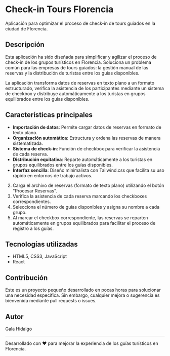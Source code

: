 # Check-in Tours Florencia

Aplicación para optimizar el proceso de check-in de tours guiados en la ciudad de Florencia.

## Descripción

Esta aplicación ha sido diseñada para simplificar y agilizar el proceso de check-in de los grupos turísticos en Florencia. Soluciona un problema común para las empresas de tours guiados: la gestión manual de las reservas y la distribución de turistas entre los guías disponibles. 

La aplicación transforma datos de reservas en texto plano a un formato estructurado, verifica la asistencia de los participantes mediante un sistema de checkbox y distribuye automáticamente a los turistas en grupos equilibrados entre los guías disponibles.

## Características principales

- **Importación de datos**: Permite cargar datos de reservas en formato de texto plano.
- **Organización automática**: Estructura y ordena las reservas de manera sistematizada.
- **Sistema de check-in**: Función de checkbox para verificar la asistencia de cada reserva.
- **Distribución equitativa**: Reparte automáticamente a los turistas en grupos equilibrados entre los guías disponibles.
- **Interfaz sencilla**: Diseño minimalista con Tailwind.css que facilita su uso rápido en entornos de trabajo activos.


2. Carga el archivo de reservas (formato de texto plano) utilizando el botón "Procesar Reservas".
3. Verifica la asistencia de cada reserva marcando los checkboxes correspondientes.
4. Selecciona el número de guías disponibles y asigna su nombre a cada grupo.
5. Al marcar el checkbox correspondiente, las reservas se reparten automáticamente en grupos equilibrados para facilitar el proceso de registro a los guías.

## Tecnologías utilizadas

- HTML5, CSS3, JavaScript
- React

## Contribución

Este es un proyecto pequeño desarrollado en pocas horas para solucionar una necesidad específica. Sin embargo, cualquier mejora o sugerencia es bienvenida mediante pull requests o issues.


## Autor

Gala Hidalgo

---

Desarrollado con ❤️ para mejorar la experiencia de los guías turísticos en Florencia.
